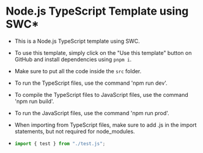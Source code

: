 # Node.js TypeScript Template using SWC*

- This is a Node.js TypeScript template using SWC.
- To use this template, simply click on the "Use this template" button on GitHub and install dependencies using `pnpm i`.
- Make sure to put all the code inside the `src` folder.

- To run the TypeScript files, use the command 'npm run dev'.
- To compile the TypeScript files to JavaScript files, use the command 'npm run build'.
- To run the JavaScript files, use the command 'npm run prod'.

- When importing from TypeScript files, make sure to add .js in the import statements, but not required for node_modules.

- ```jsx
  import { test } from "./test.js";
  ```
